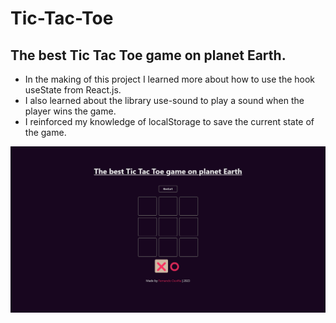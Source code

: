 # Tic-Tac-Toe
## The best Tic Tac Toe game on planet Earth.

* In the making of this project I learned more about how to use the hook useState from React.js.
* I also learned about the library use-sound to play a sound when the player wins the game.
* I reinforced my knowledge of localStorage to save the current state of the game.

![Screenshot](https://github.com/FerOuvina/Tic-Tac-Toe/blob/master/src/assets/Screenshot.png)
